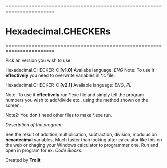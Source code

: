 =======================================================================
# Hexadecimal.CHECKERs #
=======================================================================



Pick an version you wish to use:

Hexadecimal.CHECKER-C **[v1.0]**
Availabe language: *ENG*
Note: To use it **effectively** you need to overwrite variables in *.c file.

Hexadecimal.CHECKER-C **[v2.1]**
Available language: *ENG*, *PL*

Note: To use it **effectively** run *.exe file and simply tell the program numbers you wish to add/divide etc.. using the method shown on the screen.

Note2: You don't need other files to make *.exe run. 



*Description of the program:*
>
See the result of addition,multiplication, subtraction, division, modulus on **hexadecimal** variables.
Much faster than looking after calculator like this on the web or chaging your Windows calculator to programmer one.
Run and open in program for ex. *Code Blocks*.


Created by **Trolit**

